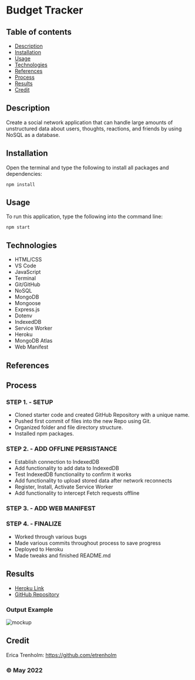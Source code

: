 # Budget Tracker

## Table of contents
* [Description](#description)
* [Installation](#installation)
* [Usage](#usage)
* [Technologies](#technologies)
* [References](#references)
* [Process](#process)
* [Results](#results)
* [Credit](#credit)

## Description
Create a social network application that can handle large amounts of unstructured data about users, thoughts, reactions, and friends by using NoSQL as a database.

## Installation
Open the terminal and type the following to install all packages and dependencies:
```
npm install
```

## Usage
To run this application, type the following into the command line:

```
npm start
``` 

## Technologies
* HTML/CSS
* VS Code
* JavaScript
* Terminal
* Git/GitHub
* NoSQL
* MongoDB
* Mongoose
* Express.js
* Dotenv
* IndexedDB
* Service Worker
* Heroku
* MongoDB Atlas
* Web Manifest

## References

## Process
### STEP 1. - SETUP
* Cloned starter code and created GitHub Repository with a unique name.
* Pushed first commit of files into the new Repo using Git.
* Organized folder and file directory structure.
* Installed npm packages.

### STEP 2. - ADD OFFLINE PERSISTANCE
* Establish connection to IndexedDB
* Add functionality to add data to IndexedDB
* Test IndexedDB functionality to confirm it works
* Add functionality to upload stored data after network reconnects
* Register, Install, Activate Service Worker
* Add functionality to intercept Fetch requests offline

### STEP 3. - ADD WEB MANIFEST


### STEP 4. - FINALIZE
* Worked through various bugs
* Made various commits throughout process to save progress
* Deployed to Heroku
* Made tweaks and finished README.md

## Results
* [Heroku Link]()
* [GitHub Repository](https://github.com/etrenholm/budget-tracker)

### Output Example
![mockup]()

## Credit
Erica Trenholm: https://github.com/etrenholm

### ©️ May 2022
